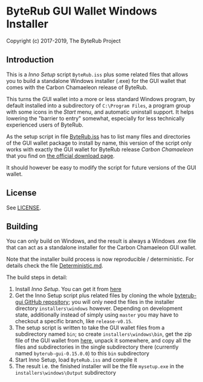 # ByteRub GUI Wallet Windows Installer #

Copyright (c) 2017-2019, The ByteRub Project

## Introduction ##

This is a *Inno Setup* script `ByteRub.iss` plus some related files
that allows you to build a standalone Windows installer (.exe) for
the GUI wallet that comes with the Carbon Chamaeleon release of ByteRub.

This turns the GUI wallet into a more or less standard Windows program,
by default installed into a subdirectory of `C:\Program Files`, a
program group with some icons in the *Start* menu, and automatic
uninstall support. It helps lowering the "barrier to entry"
somewhat, especially for less technically experienced users of
ByteRub.

As the setup script in file [ByteRub.iss](ByteRub.iss) has to list many
files and directories of the GUI wallet package to install by name,
this version of the script only works with exactly the GUI wallet
for ByteRub release *Carbon Chamaeleon* that you find on
[the official download page](https://getbyterub.org/downloads/).

It should however be easy to modify the script for future
versions of the GUI wallet.

## License ##

See [LICENSE](LICENSE).

## Building ##

You can only build on Windows, and the result is always a
Windows .exe file that can act as a standalone installer for the
Carbon Chamaeleon GUI wallet.

Note that the installer build process is now reproducible / deterministic. For details check the file [Deterministic.md](Deterministic.md).

The build steps in detail:

1. Install *Inno Setup*. You can get it from [here](http://www.jrsoftware.org/isdl.php)
2. Get the Inno Setup script plus related files by cloning the whole [byterub-gui GitHub repository](https://github.com/byterubpay/byterub-gui); you will only need the files in the installer directory `installers\windows` however. Depending on development state, additionally instead of simply using `master` you may have to checkout a specific branch, like `release-v0.15`.
3. The setup script is written to take the GUI wallet files from a subdirectory named `bin`; so create `installers\windows\bin`, get the zip file of the GUI wallet from [here](https://getbyterub.org/downloads/), unpack it somewhere, and copy all the files and subdirectories in the single subdirectory there (currently named `byterub-gui-0.15.0.0`) to this `bin` subdirectory
4. Start Inno Setup, load `ByteRub.iss` and compile it
5. The result i.e. the finished installer will be the file `mysetup.exe` in the `installers\windows\Output` subdirectory 

